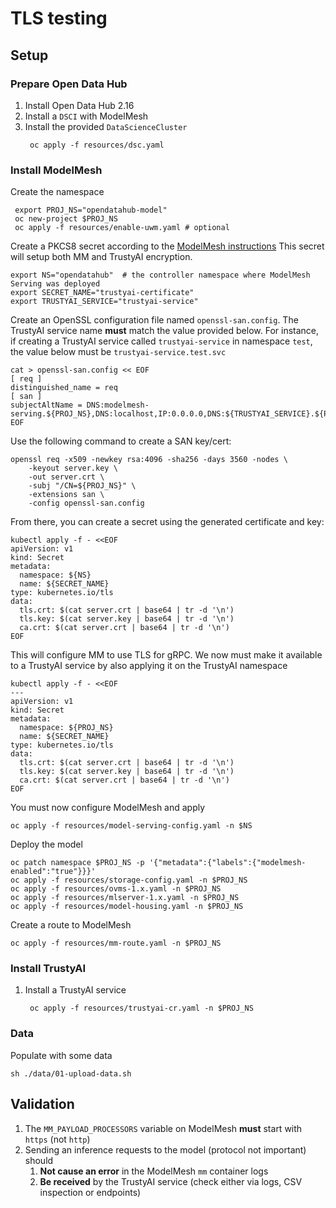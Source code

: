 # TLS testing

## Setup
### Prepare Open Data Hub

1. Install Open Data Hub 2.16
2. Install a `DSCI` with ModelMesh
3. Install the provided `DataScienceCluster`
   ```shell
    oc apply -f resources/dsc.yaml
   ```
   
### Install ModelMesh

Create the namespace
```shell
 export PROJ_NS="opendatahub-model"
 oc new-project $PROJ_NS
 oc apply -f resources/enable-uwm.yaml # optional
```
    
Create a PKCS8 secret according to the [ModelMesh instructions](https://github.com/kserve/modelmesh-serving/blob/main/docs/configuration/tls.md)
This secret will setup both MM and TrustyAI encryption.

```shell
export NS="opendatahub"  # the controller namespace where ModelMesh Serving was deployed
export SECRET_NAME="trustyai-certificate"
export TRUSTYAI_SERVICE="trustyai-service"
```
Create an OpenSSL configuration file named `openssl-san.config`.
The TrustyAI service name **must** match the value provided below. For instance, if creating a TrustyAI service called
`trustyai-service` in namespace `test`, the value below must be `trustyai-service.test.svc`
```shell
cat > openssl-san.config << EOF
[ req ]
distinguished_name = req
[ san ]
subjectAltName = DNS:modelmesh-serving.${PROJ_NS},DNS:localhost,IP:0.0.0.0,DNS:${TRUSTYAI_SERVICE}.${PROJ_NS}.svc
EOF
```
Use the following command to create a SAN key/cert:

```shell
openssl req -x509 -newkey rsa:4096 -sha256 -days 3560 -nodes \
    -keyout server.key \
    -out server.crt \
    -subj "/CN=${PROJ_NS}" \
    -extensions san \
    -config openssl-san.config
```

From there, you can create a secret using the generated certificate and key:

```shell
kubectl apply -f - <<EOF
apiVersion: v1
kind: Secret
metadata:
  namespace: ${NS}
  name: ${SECRET_NAME}
type: kubernetes.io/tls
data:
  tls.crt: $(cat server.crt | base64 | tr -d '\n')
  tls.key: $(cat server.key | base64 | tr -d '\n')
  ca.crt: $(cat server.crt | base64 | tr -d '\n')
EOF
```

This will configure MM to use TLS for gRPC.
We now must make it available to a TrustyAI service by also applying it on the TrustyAI namespace

```shell
kubectl apply -f - <<EOF
---
apiVersion: v1
kind: Secret
metadata:
  namespace: ${PROJ_NS}
  name: ${SECRET_NAME}
type: kubernetes.io/tls
data:
  tls.crt: $(cat server.crt | base64 | tr -d '\n')
  tls.key: $(cat server.key | base64 | tr -d '\n')
  ca.crt: $(cat server.crt | base64 | tr -d '\n')
EOF
```

You must now configure ModelMesh and apply

```shell
oc apply -f resources/model-serving-config.yaml -n $NS
```

Deploy the model
```shell
oc patch namespace $PROJ_NS -p '{"metadata":{"labels":{"modelmesh-enabled":"true"}}}'
oc apply -f resources/storage-config.yaml -n $PROJ_NS
oc apply -f resources/ovms-1.x.yaml -n $PROJ_NS
oc apply -f resources/mlserver-1.x.yaml -n $PROJ_NS
oc apply -f resources/model-housing.yaml -n $PROJ_NS

```

Create a route to ModelMesh

```shell
oc apply -f resources/mm-route.yaml -n $PROJ_NS
```

### Install TrustyAI

1. Install a TrustyAI service
   ```shell
    oc apply -f resources/trustyai-cr.yaml -n $PROJ_NS
   ```

### Data

Populate with some data
```shell
sh ./data/01-upload-data.sh
```
   
## Validation

1. The `MM_PAYLOAD_PROCESSORS` variable on ModelMesh **must** start with `https` (not `http`)
2. Sending an inference requests to the model (protocol not important) should
   1. **Not cause an error** in the ModelMesh `mm` container logs
   2. **Be received** by the TrustyAI service (check either via logs, CSV inspection or endpoints)